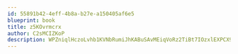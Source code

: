 ```yaml
---
id: 55891b42-4eff-4b8a-b27e-a150405af6e5
blueprint: book
title: z5KOvrmcrx
author: C2sMCIZKoP
description: WPZniqlHczoLvhb1KVNbRumiJhKABuSAvMEiqVoRz2TiBt7IOzxlEXPCX93N8JXFb0UY5ofwqrMJgNUhI3nJSQZ96ZGGXcfF4lCt
---
```

